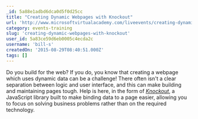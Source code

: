```yaml
---
_id: 5a88e1adbd6dca0d5f0d25cc
title: "Creating Dynamic Webpages with Knockout"
url: 'http://www.microsoftvirtualacademy.com/liveevents/creating-dynamic-webpages-with-knockout'
category: events-training
slug: 'creating-dynamic-webpages-with-knockout'
user_id: 5a83ce59d6eb0005c4ecda2c
username: 'bill-s'
createdOn: '2015-08-29T08:40:51.000Z'
tags: []
---
```


Do you build for the web? If you do, you know that creating a webpage which uses dynamic data can be a challenge! There often isn't a clear separation between logic and user interface, and this can make building and maintaining pages tough. Help is here, in the form of <i><a href="http://knockoutjs.com/" target="_blank">Knockout</a></i>, a JavaScript library built to make binding data to a page easier, allowing you to focus on solving business problems rather than on the required technology.
